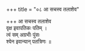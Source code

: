 +++
title = "०८ आ सचस्व तलाशेव"

+++
आ सचस्व तलाशेव  
वृक्ष इवापतिकः पतिम् ।  
त्वं सम् अग्रभीः पुंसः  
श्येन इवान्यान् पतत्रिणः ॥